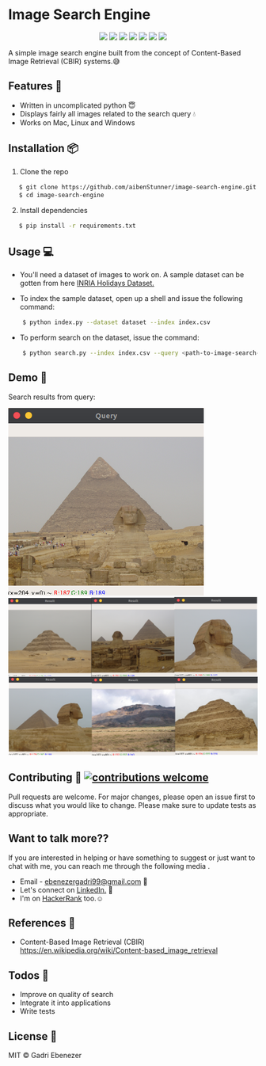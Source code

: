 <h1 align="left">
    Image Search Engine
</h1>
  <p align="center">
 <img src="https://img.shields.io/github/release/aibenStunner/image-search-engine.svg" />
 <img src="https://img.shields.io/github/issues/aibenStunner/image-search-engine.svg">
 <img src="https://img.shields.io/github/issues-closed-raw/aibenStunner/image-search-engine.svg">
 <img src="https://requires.io/github/aibenStunner/image-search-engine/requirements.svg?branch=master"> 
 <img src="https://img.shields.io/snyk/vulnerabilities/github/aibenStunner/image-search-engine.svg">
 <img src="https://img.shields.io/github/languages/top/aibenStunner/image-search-engine.svg">
 <img src="https://img.shields.io/codefactor/grade/github/aibenStunner/image-search-engine/master.svg">

 </p>

A simple image search engine built from the concept of Content-Based Image Retrieval (CBIR) systems.:sweat_smile:

## Features :gem:
   * Written in uncomplicated python :innocent:
   * Displays fairly all images related to the search query :droplet:
   * Works on Mac, Linux and Windows

## Installation :package:
1. Clone the repo
```bash
   $ git clone https://github.com/aibenStunner/image-search-engine.git
   $ cd image-search-engine
```
2. Install dependencies
```bash
   $ pip install -r requirements.txt
```

## Usage :computer:
* You'll need a dataset of images to work on. A sample dataset can be gotten from here <a href="http://lear.inrialpes.fr/people/jegou/data.php">INRIA Holidays Dataset.</a>

* To index the sample dataset, open up a shell and issue the following command:
```bash
    $ python index.py --dataset dataset --index index.csv
```

* To perform search on the dataset, issue the command:
```bash
    $ python search.py --index index.csv --query <path-to-image-search-query> --result-path dataset
```

## Demo :movie_camera:
   Search results from query:
   
   ![](res/query.png)
   ![](res/results.png)
   
 
 ## Contributing :gift: [![contributions welcome](https://img.shields.io/badge/contributions-welcome-brightgreen.svg?style=flat)](https://github.com/dwyl/esta/issues)
Pull requests are welcome. For major changes, please open an issue first to discuss what you would like to change.
Please make sure to update tests as appropriate.

## Want to talk more??
 If you are interested in helping or have something to suggest or just want to chat with me, you can reach me through the following media .
* Email - ebenezergadri99@gmail.com :e-mail:
* Let's connect on <a href="https://www.linkedin.com/in/ebenezer-kweku-gadri-akrong-22b19a185/">LinkedIn.</a> :pushpin:
* I'm on <a href="https://www.hackerrank.com/aiben_">HackerRank</a> too.:relaxed:

## References :book:
* Content-Based Image Retrieval (CBIR)
    https://en.wikipedia.org/wiki/Content-based_image_retrieval

## Todos :pencil:
 - Improve on quality of search
 - Integrate it into applications
 - Write tests

License :key:
----

MIT &copy; Gadri Ebenezer

